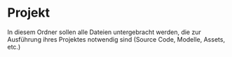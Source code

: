 # Projekt
In diesem Ordner sollen alle Dateien untergebracht werden, die zur Ausführung ihres Projektes notwendig sind (Source Code, Modelle, Assets, etc.)
